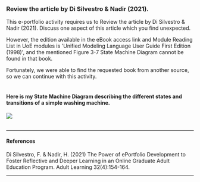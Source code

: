### Review the article by Di Silvestro & Nadir (2021). 

This e-portfolio activity requires us to Review the article by Di Silvestro & Nadir (2021). Discuss one aspect of this article which you find unexpected. 

However, the edition available in the eBook access link and Module Reading List in UoE modules is 'Unified Modeling Language User Guide First Edition (1998)', and the mentioned Figure 3-7 State Machine Diagram cannot be found in that book. 

Fortunately, we were able to find the requested book from another source, so we can continue with this activity.
<br><br>

#### Here is my State Machine Diagram describing the different states and transitions of a simple washing machine.
<img src="https://helenhelene.github.io/eportfolio/images/WashingMach.jpg"/>
<br><br>

---

#### References
Di Silvestro, F. & Nadir, H. (2021) The Power of ePortfolio Development to Foster Reflective and Deeper Learning in an Online Graduate Adult Education Program. Adult Learning 32(4):154-164.

---
